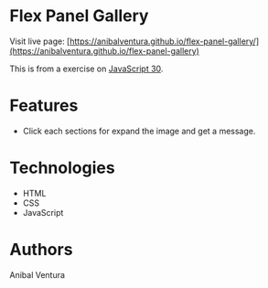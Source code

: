 # Flex Panel Gallery

Visit live page: [https://anibalventura.github.io/flex-panel-gallery/](https://anibalventura.github.io/flex-panel-gallery)

This is from a exercise on [JavaScript 30](https://javascript30.com/).

# Features

- Click each sections for expand the image and get a message.

# Technologies

- HTML
- CSS
- JavaScript

# Authors

Anibal Ventura
